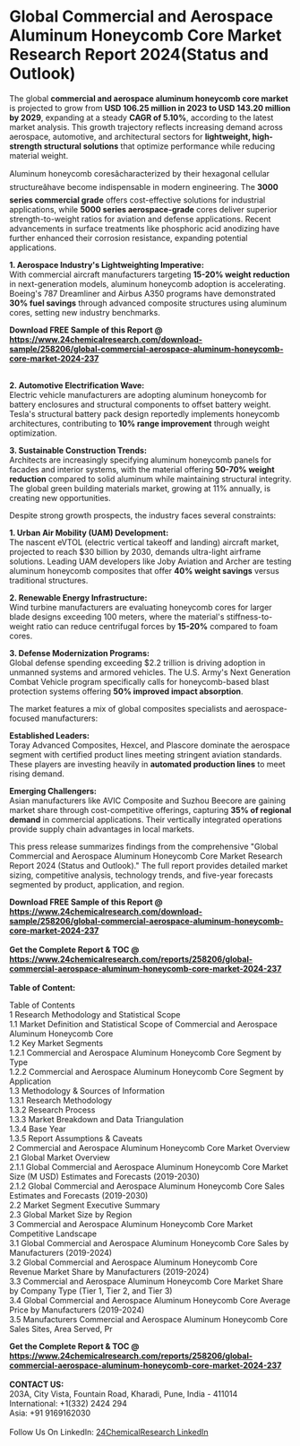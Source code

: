 <h1>Global Commercial and Aerospace Aluminum Honeycomb Core Market Research Report 2024(Status and Outlook)</h1><p>The global <strong>commercial and aerospace aluminum honeycomb core market</strong> is projected to grow from <strong>USD 106.25 million in 2023 to USD 143.20 million by 2029</strong>, expanding at a steady <strong>CAGR of 5.10%</strong>, according to the latest market analysis. This growth trajectory reflects increasing demand across aerospace, automotive, and architectural sectors for <strong>lightweight, high-strength structural solutions</strong> that optimize performance while reducing material weight.</p><p>Aluminum honeycomb coresâcharacterized by their hexagonal cellular structureâhave become indispensable in modern engineering. The <strong>3000 series commercial grade</strong> offers cost-effective solutions for industrial applications, while <strong>5000 series aerospace-grade</strong> cores deliver superior strength-to-weight ratios for aviation and defense applications. Recent advancements in surface treatments like phosphoric acid anodizing have further enhanced their corrosion resistance, expanding potential applications.</p><p><strong>1. Aerospace Industry's Lightweighting Imperative:</strong><br>
With commercial aircraft manufacturers targeting <strong>15-20% weight reduction</strong> in next-generation models, aluminum honeycomb adoption is accelerating. Boeing's 787 Dreamliner and Airbus A350 programs have demonstrated <strong>30% fuel savings</strong> through advanced composite structures using aluminum cores, setting new industry benchmarks.</p><div><b>Download FREE Sample of this Report @ 
            <a href="https://www.24chemicalresearch.com/download-sample/258206/global-commercial-aerospace-aluminum-honeycomb-core-market-2024-237">
            https://www.24chemicalresearch.com/download-sample/258206/global-commercial-aerospace-aluminum-honeycomb-core-market-2024-237</a></b></div><br><p><strong>2. Automotive Electrification Wave:</strong><br>
Electric vehicle manufacturers are adopting aluminum honeycomb for battery enclosures and structural components to offset battery weight. Tesla's structural battery pack design reportedly implements honeycomb architectures, contributing to <strong>10% range improvement</strong> through weight optimization.</p><p><strong>3. Sustainable Construction Trends:</strong><br>
Architects are increasingly specifying aluminum honeycomb panels for facades and interior systems, with the material offering <strong>50-70% weight reduction</strong> compared to solid aluminum while maintaining structural integrity. The global green building materials market, growing at 11% annually, is creating new opportunities.</p><p>Despite strong growth prospects, the industry faces several constraints:</p><p><strong>1. Urban Air Mobility (UAM) Development:</strong><br>
The nascent eVTOL (electric vertical takeoff and landing) aircraft market, projected to reach $30 billion by 2030, demands ultra-light airframe solutions. Leading UAM developers like Joby Aviation and Archer are testing aluminum honeycomb composites that offer <strong>40% weight savings</strong> versus traditional structures.</p><p><strong>2. Renewable Energy Infrastructure:</strong><br>
Wind turbine manufacturers are evaluating honeycomb cores for larger blade designs exceeding 100 meters, where the material's stiffness-to-weight ratio can reduce centrifugal forces by <strong>15-20%</strong> compared to foam cores.</p><p><strong>3. Defense Modernization Programs:</strong><br>
Global defense spending exceeding $2.2 trillion is driving adoption in unmanned systems and armored vehicles. The U.S. Army's Next Generation Combat Vehicle program specifically calls for honeycomb-based blast protection systems offering <strong>50% improved impact absorption</strong>.</p><p>The market features a mix of global composites specialists and aerospace-focused manufacturers:</p><p><strong>Established Leaders:</strong><br>
Toray Advanced Composites, Hexcel, and Plascore dominate the aerospace segment with certified product lines meeting stringent aviation standards. These players are investing heavily in <strong>automated production lines</strong> to meet rising demand.</p><p><strong>Emerging Challengers:</strong><br>
Asian manufacturers like AVIC Composite and Suzhou Beecore are gaining market share through cost-competitive offerings, capturing <strong>35% of regional demand</strong> in commercial applications. Their vertically integrated operations provide supply chain advantages in local markets.</p><p>This press release summarizes findings from the comprehensive "Global Commercial and Aerospace Aluminum Honeycomb Core Market Research Report 2024 (Status and Outlook)." The full report provides detailed market sizing, competitive analysis, technology trends, and five-year forecasts segmented by product, application, and region.</p><div><b>Download FREE Sample of this Report @ 
            <a href="https://www.24chemicalresearch.com/download-sample/258206/global-commercial-aerospace-aluminum-honeycomb-core-market-2024-237">
            https://www.24chemicalresearch.com/download-sample/258206/global-commercial-aerospace-aluminum-honeycomb-core-market-2024-237</a></b></div><br><div><b>Get the Complete Report & TOC @ 
            <a href="https://www.24chemicalresearch.com/reports/258206/global-commercial-aerospace-aluminum-honeycomb-core-market-2024-237">
            https://www.24chemicalresearch.com/reports/258206/global-commercial-aerospace-aluminum-honeycomb-core-market-2024-237</a></b></div><br>
            <b>Table of Content:</b><p>Table of Contents<br />
1 Research Methodology and Statistical Scope<br />
1.1 Market Definition and Statistical Scope of Commercial and Aerospace Aluminum Honeycomb Core<br />
1.2 Key Market Segments<br />
1.2.1 Commercial and Aerospace Aluminum Honeycomb Core Segment by Type<br />
1.2.2 Commercial and Aerospace Aluminum Honeycomb Core Segment by Application<br />
1.3 Methodology & Sources of Information<br />
1.3.1 Research Methodology<br />
1.3.2 Research Process<br />
1.3.3 Market Breakdown and Data Triangulation<br />
1.3.4 Base Year<br />
1.3.5 Report Assumptions & Caveats<br />
2 Commercial and Aerospace Aluminum Honeycomb Core Market Overview<br />
2.1 Global Market Overview<br />
2.1.1 Global Commercial and Aerospace Aluminum Honeycomb Core Market Size (M USD) Estimates and Forecasts (2019-2030)<br />
2.1.2 Global Commercial and Aerospace Aluminum Honeycomb Core Sales Estimates and Forecasts (2019-2030)<br />
2.2 Market Segment Executive Summary<br />
2.3 Global Market Size by Region<br />
3 Commercial and Aerospace Aluminum Honeycomb Core Market Competitive Landscape<br />
3.1 Global Commercial and Aerospace Aluminum Honeycomb Core Sales by Manufacturers (2019-2024)<br />
3.2 Global Commercial and Aerospace Aluminum Honeycomb Core Revenue Market Share by Manufacturers (2019-2024)<br />
3.3 Commercial and Aerospace Aluminum Honeycomb Core Market Share by Company Type (Tier 1, Tier 2, and Tier 3)<br />
3.4 Global Commercial and Aerospace Aluminum Honeycomb Core Average Price by Manufacturers (2019-2024)<br />
3.5 Manufacturers Commercial and Aerospace Aluminum Honeycomb Core Sales Sites, Area Served, Pr</p><div><b>Get the Complete Report & TOC @ 
            <a href="https://www.24chemicalresearch.com/reports/258206/global-commercial-aerospace-aluminum-honeycomb-core-market-2024-237">
            https://www.24chemicalresearch.com/reports/258206/global-commercial-aerospace-aluminum-honeycomb-core-market-2024-237</a></b></div><br><b>CONTACT US:</b><br>
            203A, City Vista, Fountain Road, Kharadi, Pune, India - 411014<br>
            International: +1(332) 2424 294<br>
            Asia: +91 9169162030 <br><br>
            Follow Us On LinkedIn: <a href="https://www.linkedin.com/company/24chemicalresearch/">24ChemicalResearch LinkedIn</a>